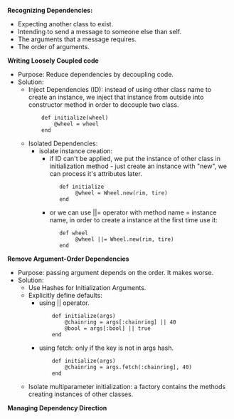 **Recognizing Dependencies:**
- Expecting another class to exist.
- Intending to send a message to someone else than self.
- The arguments that a message requires.
- The order of arguments.

**Writing Loosely Coupled code**
- Purpose: Reduce dependencies by decoupling code.
- Solution:
    - Inject Dependencies (ID): instead of using other class name to create an instance, we inject that instance from outside into constructor method in order to decouple two class.
        ``` 
            def initialize(wheel)
                @wheel = wheel
            end
        ```
    - Isolated Dependencies: 
        - isolate instance creation: 
            - if ID can't be applied, we put the instance of other class in initialization method - just create an instance with "new", we can process it's attributes later.
                ```
                   def initialize
                        @wheel = Wheel.new(rim, tire)
                   end
                ```
            - or we can use ||= operator with method name = instance name, in order to create a instance at the first time use it:
                ```
                   def wheel
                        @wheel ||= Wheel.new(rim, tire)
                   end
                ```
    
**Remove Argument-Order Dependencies**
- Purpose: passing argument depends on the order. It makes worse.
- Solution:
    - Use Hashes for Initialization Arguments.
    - Explicitly define defaults: 
        - using || operator.
            ```
                def initialize(args)
                    @chainring = args[:chainring] || 40
                    @bool = args[:bool] || true
                end
            ```    
        - using fetch: only if the key is not in args hash.
            ```
                def initialize(args)
                    @chainring = args.fetch(:chainring], 40)
                end
            ```  
    - Isolate multiparameter initialization: a factory contains the methods creating instances of other classes.
        
**Managing Dependency Direction**
